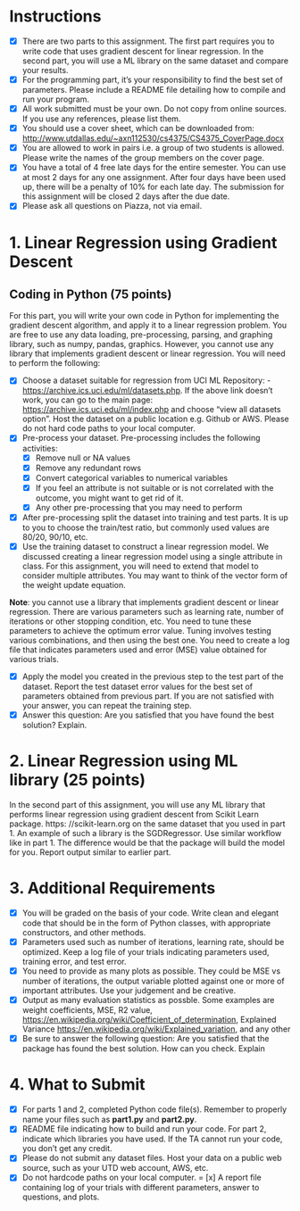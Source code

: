 # Instructions

- [x] There are two parts to this assignment. The first part requires you to write code that uses gradient descent for linear regression. In
the second part, you will use a ML library on the same dataset and compare your results.
- [x] For the programming part, it’s your responsibility to find the best set of parameters. Please include a README file detailing how to compile and run your program.
- [x] All work submitted must be your own. Do not copy from online
sources. If you use any references, please list them.
- [x] You should use a cover sheet, which can be downloaded from: http://www.utdallas.edu/~axn112530/cs4375/CS4375_CoverPage.docx
- [x] You are allowed to work in pairs i.e. a group of two students is allowed. Please write the names of the group members on the cover page.
- [x] You have a total of 4 free late days for the entire semester. You can use at most 2 days for any one assignment. After four days have been used up, there will be a penalty of 10% for each late day. The
submission for this assignment will be closed 2 days after the due date.
- [x] Please ask all questions on Piazza, not via email.

# 1. Linear Regression using Gradient Descent
## Coding in Python (75 points)
For this part, you will write your own code in Python for implementing the gradient descent algorithm, and apply it to a linear regression problem. You are free to use any data loading, pre-processing, parsing, and graphing library, such as numpy, pandas, graphics. However, you cannot use any library that implements gradient descent or linear regression.
You will need to perform the following:
- [x] Choose a dataset suitable for regression from UCI ML Repository: -
https://archive.ics.uci.edu/ml/datasets.php. If the above link doesn’t
work, you can go to the main page:
https://archive.ics.uci.edu/ml/index.php and choose “view all datasets
option”. Host the dataset on a public location e.g. Github or AWS. Please
do not hard code paths to your local computer.
- [x] Pre-process your dataset. Pre-processing includes the following activities:
    - [x] Remove null or NA values
    - [x] Remove any redundant rows
    - [x] Convert categorical variables to numerical variables
    - [x] If you feel an attribute is not suitable or is not correlated with the
outcome, you might want to get rid of it.
    - [x] Any other pre-processing that you may need to perform
- [x] After pre-processing split the dataset into training and test parts. It is
up to you to choose the train/test ratio, but commonly used values are
80/20, 90/10, etc.
- [x] Use the training dataset to construct a linear regression model. We discussed creating a linear regression model using a single attribute in class.
For this assignment, you will need to extend that model to consider multiple attributes. You may want to think of the vector form of the weight
update equation.

**Note**: you cannot use a library that implements gradient descent or linear regression. There are various parameters such as learning rate, number of iterations
or other stopping condition, etc. You need to tune these parameters to
achieve the optimum error value. Tuning involves testing various combinations, and then using the best one. You need to create a log file that
indicates parameters used and error (MSE) value obtained for various trials.
- [x] Apply the model you created in the previous step to the test part of the
dataset. Report the test dataset error values for the best set of parameters
obtained from previous part. If you are not satisfied with your answer,
you can repeat the training step.
- [x] Answer this question: Are you satisfied that you have found the best
solution? Explain.

# 2. Linear Regression using ML library (25 points)
In the second part of this assignment, you will use any ML library that performs linear regression using gradient descent from Scikit Learn package. https:
//scikit-learn.org on the same dataset that you used in part 1. An
example of such a library is the SGDRegressor.
Use similar workflow like in part 1. The difference would be that the package
will build the model for you. Report output similar to earlier part.

# 3. Additional Requirements
- [x] You will be graded on the basis of your code. Write clean and elegant
code that should be in the form of Python classes, with appropriate constructors, and other methods.
- [x] Parameters used such as number of iterations, learning rate, should be optimized. Keep a log file of your trials indicating parameters used, training
error, and test error.
- [x] You need to provide as many plots as possible. They could be MSE vs
number of iterations, the output variable plotted against one or more of
important attributes. Use your judgement and be creative.
- [x] Output as many evaluation statistics as possble. Some examples are
weight coefficients, MSE, R2 value,
https://en.wikipedia.org/wiki/Coefficient_of_determination,
Explained Variance
https://en.wikipedia.org/wiki/Explained_variation, and any other
- [x] Be sure to answer the following question: Are you satisfied that the package has found the best solution. How can you check. Explain

# 4. What to Submit
- [x] For parts 1 and 2, completed Python code file(s). Remember to properly
name your files such as **part1.py** and **part2.py**.
- [x] README file indicating how to build and run your code. For part 2,
indicate which libraries you have used. If the TA cannot run your code,
you don’t get any credit.
- [x] Please do not submit any dataset files. Host your data on a public
web source, such as your UTD web account, AWS, etc.
- [x] Do not hardcode paths on your local computer.
= [x] A report file containing log of your trials with different parameters, answer
to questions, and plots.